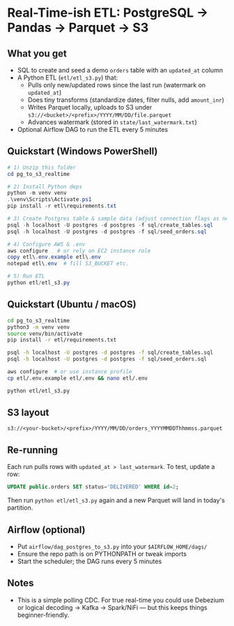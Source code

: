 # Real-Time-ish ETL: PostgreSQL → Pandas → Parquet → S3

## What you get
- SQL to create and seed a demo `orders` table with an `updated_at` column
- A Python ETL (`etl/etl_s3.py`) that:
  - Pulls only new/updated rows since the last run (watermark on `updated_at`)
  - Does tiny transforms (standardize dates, filter nulls, add `amount_inr`)
  - Writes Parquet locally, uploads to S3 under `s3://<bucket>/<prefix>/YYYY/MM/DD/file.parquet`
  - Advances watermark (stored in `state/last_watermark.txt`)
- Optional Airflow DAG to run the ETL every 5 minutes

## Quickstart (Windows PowerShell)
```powershell
# 1) Unzip this folder
cd pg_to_s3_realtime

# 2) Install Python deps
python -m venv venv
.\venv\Scripts\Activate.ps1
pip install -r etl\requirements.txt

# 3) Create Postgres table & sample data (adjust connection flags as needed)
psql -h localhost -U postgres -d postgres -f sql/create_tables.sql
psql -h localhost -U postgres -d postgres -f sql/seed_orders.sql

# 4) Configure AWS & .env
aws configure   # or rely on EC2 instance role
copy etl\.env.example etl\.env
notepad etl\.env  # fill S3_BUCKET etc.

# 5) Run ETL
python etl/etl_s3.py
```

## Quickstart (Ubuntu / macOS)
```bash
cd pg_to_s3_realtime
python3 -m venv venv
source venv/bin/activate
pip install -r etl/requirements.txt

psql -h localhost -U postgres -d postgres -f sql/create_tables.sql
psql -h localhost -U postgres -d postgres -f sql/seed_orders.sql

aws configure  # or use instance profile
cp etl/.env.example etl/.env && nano etl/.env

python etl/etl_s3.py
```

## S3 layout
```
s3://<your-bucket>/<prefix>/YYYY/MM/DD/orders_YYYYMMDDThhmmss.parquet
```

## Re-running
Each run pulls rows with `updated_at > last_watermark`. To test, update a row:
```sql
UPDATE public.orders SET status='DELIVERED' WHERE id=2;
```
Then run `python etl/etl_s3.py` again and a new Parquet will land in today's partition.

## Airflow (optional)
- Put `airflow/dag_postgres_to_s3.py` into your `$AIRFLOW_HOME/dags/`
- Ensure the repo path is on PYTHONPATH or tweak imports
- Start the scheduler; the DAG runs every 5 minutes

## Notes
- This is a simple polling CDC. For true real-time you could use Debezium or
  logical decoding → Kafka → Spark/NiFi — but this keeps things beginner-friendly.
